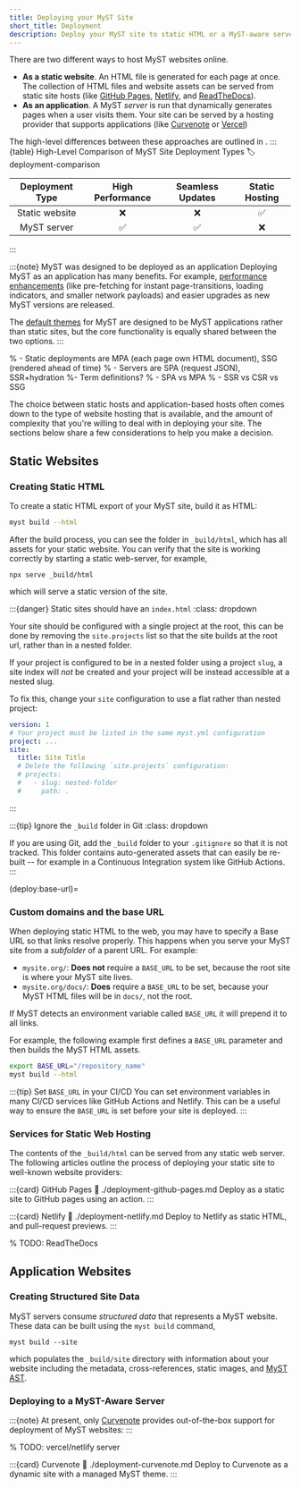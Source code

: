 ```yaml
---
title: Deploying your MyST Site
short_title: Deployment
description: Deploy your MyST site to static HTML or a MyST-aware server.
---
```


There are two different ways to host MyST websites online.

- **As a static website**. An HTML file is generated for each page at once. The collection of HTML files and website assets can be served from static site hosts (like [GitHub Pages](https://docs.github.com/en/pages), [Netlify](https://netlify.com), and [ReadTheDocs](https://readthedocs.org)).
- **As an application**. A MyST _server_ is run that dynamically generates pages when a user visits them. Your site can be served by a hosting provider that supports applications (like [Curvenote](https://curvenote.com) or [Vercel](https://vercel.com))

The high-level differences between these approaches are outlined in [](#deployment-comparison).
:::{table} High-Level Comparison of MyST Site Deployment Types
:label: deployment-comparison

| Deployment Type | High Performance | Seamless Updates | Static Hosting |
| :-------------: | :--------------: | :--------------: | :------------: |
| Static website  |        ❌        |        ❌        |       ✅       |
|   MyST server   |        ✅        |        ✅        |       ❌       |

:::

:::{note} MyST was designed to be deployed as an application
Deploying MyST as an application has many benefits. For example, [performance enhancements](./accessibility-and-performance.md) (like pre-fetching for instant page-transitions, loading indicators, and smaller network payloads) and easier upgrades as new MyST versions are released.

The [default themes](website-templates.md#themes-bundled-with-myst) for MyST are designed to be MyST applications rather than static sites, but the core functionality is equally shared between the two options.
:::

% - Static deployments are MPA (each page own HTML document), SSG (rendered ahead of time)
% - Servers are SPA (request JSON), SSR+hydration
%- Term definitions?
% - SPA vs MPA
% - SSR vs CSR vs SSG

The choice between static hosts and application-based hosts often comes down to the type of website hosting that is available, and the amount of complexity that you're willing to deal with in deploying your site.
The sections below share a few considerations to help you make a decision.

## Static Websites

### Creating Static HTML

To create a static HTML export of your MyST site, build it as HTML:

```bash
myst build --html
```

After the build process, you can see the folder in `_build/html`, which has all assets for your static website. You can verify that the site is working correctly by starting a static web-server, for example,

```shell
npx serve _build/html
```

which will serve a static version of the site.

:::{danger} Static sites should have an `index.html`
:class: dropdown

Your site should be configured with a single project at the root, this can be done by removing the `site.projects` list so that the site builds at the root url, rather than in a nested folder.

If your project is configured to be in a nested folder using a project `slug`, a site index will _not_ be created and your project will be instead accessible at a nested slug.

To fix this, change your `site` configuration to use a flat rather than nested project:

```yaml
version: 1
# Your project must be listed in the same myst.yml configuration
project: ...
site:
  title: Site Title
  # Delete the following `site.projects` configuration:
  # projects:
  #   - slug: nested-folder
  #     path: .
```

:::

:::{tip} Ignore the `_build` folder in Git
:class: dropdown

If you are using Git, add the `_build` folder to your `.gitignore` so that it is not tracked. This folder contains auto-generated assets that can easily be re-built -- for example in a Continuous Integration system like GitHub Actions.
:::

(deploy:base-url)=
### Custom domains and the base URL

When deploying static HTML to the web, you may have to specify a Base URL so that links resolve properly.
This happens when you serve your MyST site from a *subfolder* of a parent URL.
For example:

- `mysite.org/`: **Does not** require a `BASE_URL` to be set, because the root site is where your MyST site lives.
- `mysite.org/docs/`: **Does** require a `BASE_URL` to be set, because your MyST HTML files will be in `docs/`, not the root.

If MyST detects an environment variable called `BASE_URL` it will prepend it to all links.

For example, the following example first defines a `BASE_URL` parameter and then builds the MyST HTML assets.

```bash
export BASE_URL="/repository_name"
myst build --html
```

:::{tip} Set `BASE_URL` in your CI/CD
You can set environment variables in many CI/CD services like GitHub Actions and Netlify.
This can be a useful way to ensure the `BASE_URL` is set before your site is deployed.
:::

### Services for Static Web Hosting

The contents of the `_build/html` can be served from any static web server. The following articles outline the process of deploying your static site to well-known website providers:

:::{card} GitHub Pages
:link: ./deployment-github-pages.md
Deploy as a static site to GitHub pages using an action.
:::

:::{card} Netlify
:link: ./deployment-netlify.md
Deploy to Netlify as static HTML, and pull-request previews.
:::

% TODO: ReadTheDocs

## Application Websites

### Creating Structured Site Data

MyST servers consume _structured data_ that represents a MyST website. These data can be built using the `myst build` command,

```shell
myst build --site
```

which populates the `_build/site` directory with information about your website including the metadata, cross-references, static images, and [MyST AST](https://mystmd.org/spec).

### Deploying to a MyST-Aware Server

:::{note}
At present, only [Curvenote](https://curvenote.com/) provides out-of-the-box support for deployment of MyST websites:
:::

% TODO: vercel/netlify server

:::{card} Curvenote
:link: ./deployment-curvenote.md
Deploy to Curvenote as a dynamic site with a managed MyST theme.
:::
